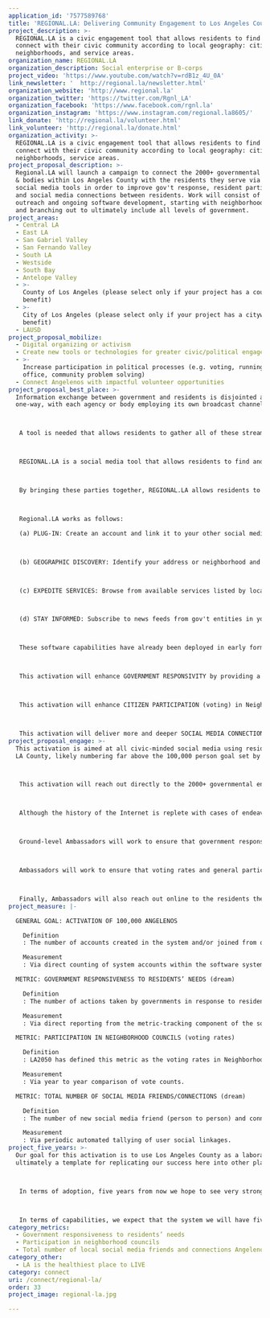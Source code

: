 ```yaml
---
application_id: '7577589768'
title: 'REGIONAL.LA: Delivering Community Engagement to Los Angeles County'
project_description: >-
  REGIONAL.LA is a civic engagement tool that allows residents to find and
  connect with their civic community according to local geography: cities,
  neighborhoods, and service areas.
organization_name: REGIONAL.LA
organization_description: Social enterprise or B-corps
project_video: 'https://www.youtube.com/watch?v=rdB1z_4U_0A'
link_newsletter: '  http://regional.la/newsletter.html'
organization_website: 'http://www.regional.la'
organization_twitter: 'https://twitter.com/Rgnl_LA'
organization_facebook: 'https://www.facebook.com/rgnl.la'
organization_instagram: 'https://www.instagram.com/regional.la8605/'
link_donate: 'http://regional.la/volunteer.html'
link_volunteer: 'http://regional.la/donate.html'
organization_activity: >-
  REGIONAL.LA is a civic engagement tool that allows residents to find and
  connect with their civic community according to local geography: cities,
  neighborhoods, service areas.
project_proposal_description: >-
  Regional.LA will launch a campaign to connect the 2000+ governmental agencies
  & bodies within Los Angeles County with the residents they serve via tailored
  social media tools in order to improve gov't response, resident participation,
  and social media connections between residents. Work will consist of in-person
  outreach and ongoing software development, starting with neighborhood councils
  and branching out to ultimately include all levels of government.
project_areas:
  - Central LA
  - East LA
  - San Gabriel Valley
  - San Fernando Valley
  - South LA
  - Westside
  - South Bay
  - Antelope Valley
  - >-
    County of Los Angeles (please select only if your project has a countywide
    benefit)
  - >-
    City of Los Angeles (please select only if your project has a citywide
    benefit)
  - LAUSD
project_proposal_mobilize:
  - Digital organizing or activism
  - Create new tools or technologies for greater civic/political engagement
  - >-
    Increase participation in political processes (e.g. voting, running for
    office, community problem solving)
  - Connect Angelenos with impactful volunteer opportunities
project_proposal_best_place: >-
  Information exchange between government and residents is disjointed and
  one-way, with each agency or body employing its own broadcast channel.



   A tool is needed that allows residents to gather all of these streams into a single flow and also to add their own voice in the dialogue.



   REGIONAL.LA is a social media tool that allows residents to find and connect with their civic community according to local geography: cities, neighborhoods, service areas.



   By bringing these parties together, REGIONAL.LA allows residents to obtain better response from their local governments, participate more meaningfully in their neighborhood councils and other bodies, and form more & deeper social media connections with other residents through shared participation.



   Regional.LA works as follows:

   (a) PLUG-IN: Create an account and link it to your other social media so that you may consume the experience in your preferred environment (Regional.LA means to work with other social media platforms rather than compete).



   (b) GEOGRAPHIC DISCOVERY: Identify your address or neighborhood and be presented with a list of gov't agencies & bodies operating in your area (this is accomplished by analyzing intersections between your area and the service areas of the gov't entities).



   (c) EXPEDITE SERVICES: Browse from available services listed by local gov't entities and submit any requested info that would expedite these services (Gov't can serve you better if they know you better). This can apply to utility initiation, emergency response, volunteer opportunities, etc.



   (d) STAY INFORMED: Subscribe to news feeds from gov't entities in your area.



   These software capabilities have already been deployed in early form in select pilot areas, and over the course of the grant life cycle deployment will be expanded ultimately throughout all of Los Angeles County. In addition, deployment will be accompanied by a robust "ground game" of local ambassadors, drawn from local communities, and funded to actively promote adoption of the platform in their areas.



   This activation will enhance GOVERNMENT RESPONSIVITY by providing a venue for direct citizen/government connection: residents can discover and make themselves known to their local government agencies, facilitating better interactions. Furthermore, governments can post surveys & questionnaires and also advertise volunteer opportunities and services --residents can respond & register online to enhance government response.



   This activation will enhance CITIZEN PARTICIPATION (voting) in Neighborhood Councils by providing (a) a means for the Councils to have a higher profile amongst residents and deliver more value to residents, and (b) a means for Councils to actively advertise and facilitate voting opportunities.



   This activation will deliver more and deeper SOCIAL MEDIA CONNECTIONS among residents by providing new ways for them to participate together in activities of common interest, thus promoting direct residents-2-residents discovery.
project_proposal_engage: >-
  This activation is aimed at all civic-minded social media using residents in
  LA County, likely numbering far above the 100,000 person goal set by LA2050.



   This activation will reach out directly to the 2000+ governmental entities operating in LA County (starting with Neighborhood Councils and moving "up" from there) and utilize these entities as a vector to reach as many of the 10 million+ residents of LA County as possible.



   Although the history of the Internet is replete with cases of endeavors that enjoyed instant success from viral adoption with no marketing required, this activation makes no such assumptions and instead includes a strong "ground-game" based upon in-person action at the Neighborhood Council level.



   Ground-level Ambassadors will work to ensure that government responsivity to residents' needs is being positively impacted by dialoging with gov't agencies to discover their needs and assisting them in utilizing the tool for best effect.



   Ambassadors will work to ensure that voting rates and general participation in Neighborhood Councils is positively impacted by similarly interfacing with Council Boards to understand needs and share best practices culled from other Councils.



   Finally, Ambassadors will also reach out online to the residents themselves via online forums in order to monitor and understand how the tool is being adopted by individuals, and make recommendations back to Management towards improving end-user experiences.
project_measure: |-

  GENERAL GOAL: ACTIVATION OF 100,000 ANGELENOS

    Definition
    : The number of accounts created in the system and/or joined from other social media accounts into the system.

    Measurement
    : Via direct counting of system accounts within the software system.

  METRIC: GOVERNMENT RESPONSIVENESS TO RESIDENTS’ NEEDS (dream)

    Definition
    : The number of actions taken by governments in response to resident requests made through the software system (acknowledgement of request, followup activities, final resolution, etc).

    Measurement
    : Via direct reporting from the metric-tracking component of the software system.

  METRIC: PARTICIPATION IN NEIGHBORHOOD COUNCILS (voting rates)

    Definition
    : LA2050 has defined this metric as the voting rates in Neighborhood Councils.

    Measurement
    : Via year to year comparison of vote counts.

  METRIC: TOTAL NUMBER OF SOCIAL MEDIA FRIENDS/CONNECTIONS (dream)

    Definition
    : The number of new social media friend (person to person) and connection (person to group) links made via the system.

    Measurement
    : Via periodic automated tallying of user social linkages.
project_five_years: >-
  Our goal for this activation is to use Los Angeles County as a laboratory and
  ultimately a template for replicating our success here into other places.



   In terms of adoption, five years from now we hope to see very strong adoption in Los Angeles County as well as numerous other regions, with the number of residents using the tool being equivalent to those presently utilizing generic social media for civic engagement (defined as social media users who are members of one or more neighborhood-themed interest groups).



   In terms of capabilities, we expect that the system we will have five years from now will have evolved greatly from what we initially launch, with that evolution being strongly informed by feedback from our user base of residents and governments.
category_metrics:
  - Government responsiveness to residents’ needs
  - Participation in neighborhood councils
  - Total number of local social media friends and connections Angelenos have
category_other:
  - LA is the healthiest place to LIVE
category: connect
uri: /connect/regional-la/
order: 33
project_image: regional-la.jpg

---
```

